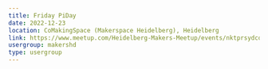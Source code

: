 ```yaml
---
title: Friday PiDay
date: 2022-12-23
location: CoMakingSpace (Makerspace Heidelberg), Heidelberg
link: https://www.meetup.com/Heidelberg-Makers-Meetup/events/nktprsydcqbfc/
usergroup: makershd
type: usergroup
---
```

